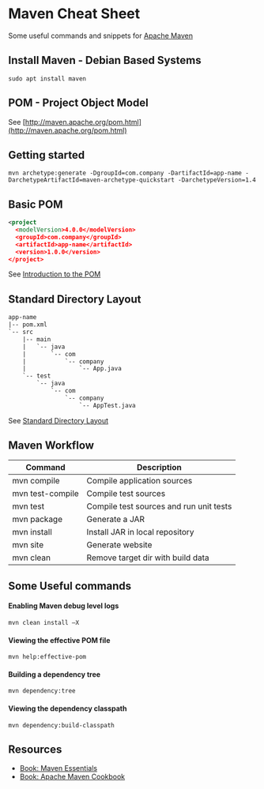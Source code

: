 Maven Cheat Sheet
=================
Some useful commands and snippets for [Apache Maven](https://maven.apache.org/)

Install Maven - Debian Based Systems
------------------------------------
    sudo apt install maven

POM - Project Object Model
--------------------------
See [http://maven.apache.org/pom.html](http://maven.apache.org/pom.html)

## Getting started
    mvn archetype:generate -DgroupId=com.company -DartifactId=app-name -DarchetypeArtifactId=maven-archetype-quickstart -DarchetypeVersion=1.4
  
## Basic POM
```xml
<project 
  <modelVersion>4.0.0</modelVersion>
  <groupId>com.company</groupId>
  <artifactId>app-name</artifactId>
  <version>1.0.0</version>
</project>
```
See [Introduction to the POM](https://maven.apache.org/guides/introduction/introduction-to-the-pom.html)

## Standard Directory Layout
```xml
app-name
|-- pom.xml
`-- src
    |-- main
    |   `-- java
    |       `-- com
    |           `-- company
    |               `-- App.java
    `-- test
        `-- java
            `-- com
                `-- company
                    `-- AppTest.java
```
See [Standard Directory Layout](https://maven.apache.org/guides/introduction/introduction-to-the-standard-directory-layout.html)

## Maven Workflow
| Command | Description |
| --- | --- |
| mvn compile | Compile application sources | 
| mvn test-compile | Compile test sources |
| mvn test | Compile test sources and run unit tests |
| mvn package | Generate a JAR | N/A |
| mvn install | Install JAR in local repository |
| mvn site | Generate website | N/A |
| mvn clean | Remove target dir with build data |


Some Useful commands
--------------------
#### Enabling Maven debug level logs
    mvn clean install –X
#### Viewing the effective POM file
    mvn help:effective-pom
#### Building a dependency tree
    mvn dependency:tree
#### Viewing the dependency classpath
    mvn dependency:build-classpath

## Resources
* [Book: Maven Essentials](https://www.amazon.com/Maven-Essentials-Prabath-Siriwardena/dp/178398676X)
* [Book: Apache Maven Cookbook](https://www.amazon.com/Apache-Maven-Cookbook-Raghuram-Bharathan/dp/1785286129)
